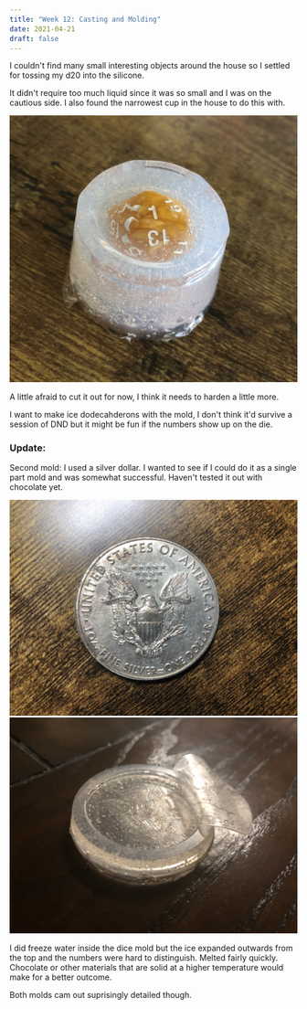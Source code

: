 ```yaml
---
title: "Week 12: Casting and Molding"
date: 2021-04-21
draft: false
---
```


I couldn't find many small interesting objects around the house so I settled for tossing my d20 into the silicone.

It didn't require too much liquid since it was so small and I was on the cautious side. I also found the narrowest cup in the house to do this with.

![Dicemold](dicemold.jpg)

A little afraid to cut it out for now, I think it needs to harden a little more.

I want to make ice dodecahderons with the mold, I don't think it'd survive a session of DND but it might be fun if the numbers show up on the die.

### Update:

Second mold: I used a silver dollar. I wanted to see if I could do it as a single part mold and was somewhat successful. Haven't tested it out with chocolate yet.

![Silver Dollar](silverdollar.jpg)
![Dollar Mold](dollarmold.jpg)

I did freeze water inside the dice mold but the ice expanded outwards from the top and the numbers were hard to distinguish. Melted fairly quickly. Chocolate or other materials that are solid at a higher temperature would make for a better outcome.

Both molds cam out suprisingly detailed though.